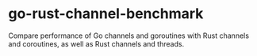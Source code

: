 # go-rust-channel-benchmark
Compare performance of Go channels and goroutines with Rust channels and coroutines, as well as Rust channels and threads.
